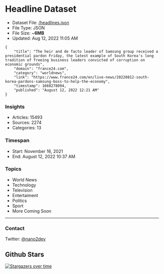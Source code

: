 # Headline Dataset

- Dataset File: [/headlines.json](https://raw.githubusercontent.com/fwd/news/master/headlines.json) 
- File Type: JSON
- File Size: ~**6MB**
- Updated: Aug 12, 2022 11:05 AM

```
{
    "title": "The heir and de facto leader of Samsung group received a presidential pardon Friday, the latest example of South Korea's long tradition of freeing business leaders convicted of corruption on economic grounds",
    "domain": "france24.com",
    "category": "worldnews",
    "link": "https://www.france24.com/en/live-news/20220812-south-korea-pardons-samsung-boss-to-help-the-economy",
    "timestamp": 1660278094,
    "published": "August 12, 2022 12:21 AM"
}
```

### Insights

- Articles: 15493
- Sources: 2274
- Categories: 13

### Timespan

- Start: November 16, 2021
- End: August 12, 2022 10:37 AM

### Topics

- World News
- Technology
- Television
- Entertaiment
- Politics
- Sport
- More Coming Soon

---

### Contact 

Twitter: [@nano2dev](https://twitter.com/nano2dev)

## Github Stars

[![Stargazers over time](https://starchart.cc/fwd/news.svg)](https://starchart.cc/fwd/news)
	